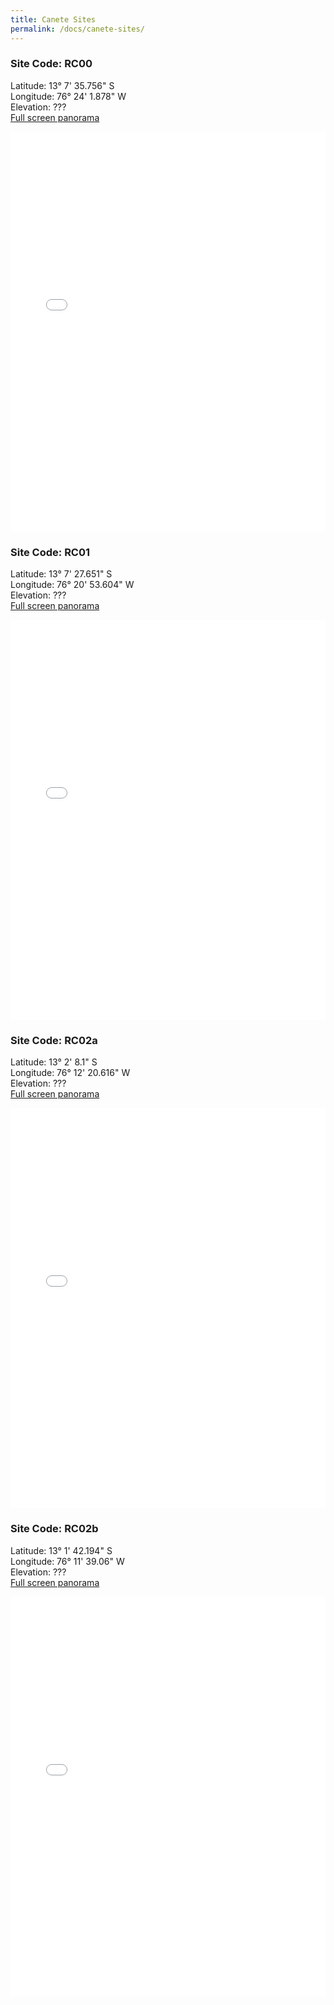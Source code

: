 ```yaml
---
title: Canete Sites
permalink: /docs/canete-sites/
---
```


### Site Code: RC00  
Latitude: 13° 7' 35.756" S  
Longitude: 76° 24' 1.878" W   
Elevation:   ???   
[Full screen panorama](/cavep-canete/assets/pannellum.htm#config=/cavep-canete/assets/docs/canete-sites/RC00/multiresolution.json)
<iframe width="100%" height="640" allowfullscreen style="border-style:none;" src="/cavep-canete/assets/pannellum.htm#config=/cavep-canete/assets/docs/canete-sites/RC00/multiresolution.json"></iframe>

### Site Code: RC01  
Latitude: 13° 7' 27.651" S  
Longitude: 76° 20' 53.604" W   
Elevation:   ???   
[Full screen panorama](/cavep-canete/assets/pannellum.htm#config=/cavep-canete/assets/docs/canete-sites/RC01/multiresolution.json)
<iframe width="100%" height="640" allowfullscreen style="border-style:none;" src="/cavep-canete/assets/pannellum.htm#config=/cavep-canete/assets/docs/canete-sites/RC01/multiresolution.json"></iframe>

### Site Code: RC02a
Latitude: 13° 2' 8.1" S   
Longitude: 76° 12' 20.616" W    
Elevation:   ???   
[Full screen panorama](/cavep-canete/assets/pannellum.htm#config=/cavep-canete/assets/docs/canete-sites/RC2a/multiresolution.json)

<iframe width="100%" height="640" allowfullscreen style="border-style:none;" src="/cavep-canete/assets/pannellum.htm#config=/cavep-canete/assets/docs/canete-sites/RC2a/multiresolution.json"></iframe>

### Site Code: RC02b
Latitude: 13° 1' 42.194" S  
Longitude: 76° 11' 39.06" W  
Elevation:   ???   
[Full screen panorama](/cavep-canete/assets/pannellum.htm#config=/cavep-canete/assets/docs/canete-sites/RC2b/multiresolution.json)

<iframe width="100%" height="640" allowfullscreen style="border-style:none;" src="/cavep-canete/assets/pannellum.htm#config=/cavep-canete/assets/docs/canete-sites/RC2b/multiresolution.json"></iframe>


<div id="graphcomment"></div>
<script type="text/javascript">

  /* - - - CONFIGURATION VARIABLES - - - */

  // make sure the id is yours
  window.gc_params = {
    graphcomment_id: 'cavep-canete',

    // if your website has a fixed header, indicate it's height in pixels
    fixed_header_height: 0,
  };

  /* - - - DON'T EDIT BELOW THIS LINE - - - */

  
  (function() {
    var gc = document.createElement('script'); gc.type = 'text/javascript'; gc.async = true;
    gc.src = 'https://graphcomment.com/js/integration.js?' + Math.round(Math.random() * 1e8);
    (document.getElementsByTagName('head')[0] || document.getElementsByTagName('body')[0]).appendChild(gc);
  })();

</script>
